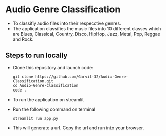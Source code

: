 # Audio Genre Classification

- To classifiy audio files into their respecctive genres.
- The application classifies the music files into 10 different classes which are Blues, Classical, Country, Disco, HipHop, Jazz, Metal, Pop, Reggae and Rock.

## Steps to run locally 

- Clone this repository and launch code:
    ```
    git clone https://github.com/Garvit-32/Audio-Genre-Classification.git
    cd Audio-Genre-Classification
    code .
    ```

- To run the application on streamlit 
- Run the following command on terminal
    ```
    streamlit run app.py
    ```

- This will generate a url. Copy the url and run into your browser.
